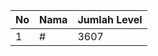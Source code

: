 | No | Nama            | Jumlah Level |
|----|-----------------|--------------|
| 1  | #    |    3607        |
